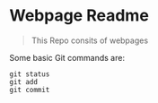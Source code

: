 
 
# Webpage Readme

>This Repo consits of webpages

Some basic Git commands are:
```
git status
git add
git commit
```
